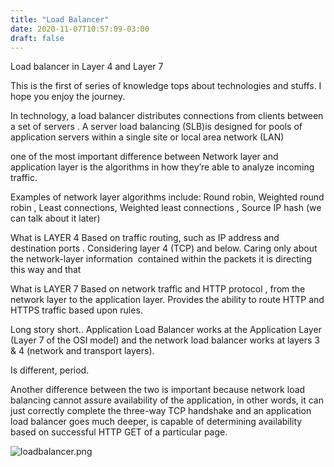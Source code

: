 ```yaml
---
title: "Load Balancer"
date: 2020-11-07T10:57:09-03:00
draft: false
---
```


Load balancer in Layer 4 and Layer 7

This is the first of series of knowledge tops about technologies and stuffs. I hope you enjoy the journey.

In technology, a load balancer distributes connections from clients between a set of servers . A server load balancing (SLB)is designed for pools of application servers within a single site or local area network (LAN)

one of the most important difference between Network layer and application layer is the algorithms in how they’re able to analyze incoming traffic.

Examples of network layer algorithms include: Round robin, Weighted round robin , Least connections, Weighted least connections , Source IP hash (we can talk about it later)

What is LAYER 4
Based on traffic routing, such as IP address and destination ports . Considering layer 4 (TCP) and below. 
Caring only about the network-layer information  contained within the packets it is directing this way and that

What is LAYER 7
Based on network traffic and HTTP protocol , from the network layer to the application layer.
Provides the ability to route HTTP and HTTPS traffic based upon rules.

Long story short..
Application Load Balancer works at the Application Layer (Layer 7 of the OSI model) and the network load balancer works at layers 3 & 4 (network and transport layers).

Is different, period.

Another difference between the two is important because network load balancing cannot assure availability of the application, in other words, it can just correctly complete the three-way TCP handshake and an application load balancer goes much deeper, is capable of determining availability based on successful HTTP GET of a particular page.

![loadbalancer.png](/project-one.github.io/loadbalancer.png)
